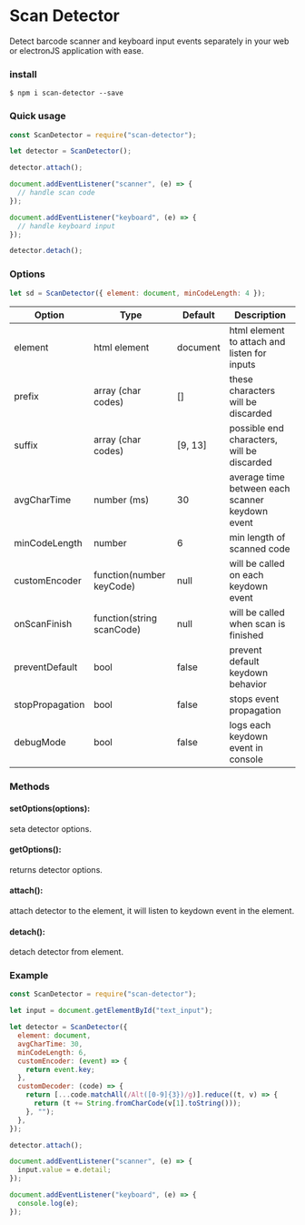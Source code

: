 # Scan Detector

Detect barcode scanner and keyboard input events separately in your web or electronJS application with ease.

### **install**

```
$ npm i scan-detector --save
```

### **Quick usage**

```js
const ScanDetector = require("scan-detector");

let detector = ScanDetector();

detector.attach();

document.addEventListener("scanner", (e) => {
  // handle scan code
});

document.addEventListener("keyboard", (e) => {
  // handle keyboard input
});

detector.detach();
```

### **Options**

```js
let sd = ScanDetector({ element: document, minCodeLength: 4 });
```

| Option          | Type                      | Default  | Description                                     |
| --------------- | ------------------------- | -------- | ----------------------------------------------- |
| element         | html element              | document | html element to attach and listen for inputs    |
| prefix          | array (char codes)        | []       | these characters will be discarded              |
| suffix          | array (char codes)        | [9, 13]  | possible end characters, will be discarded      |
| avgCharTime     | number (ms)               | 30       | average time between each scanner keydown event |
| minCodeLength   | number                    | 6        | min length of scanned code                      |
| customEncoder   | function(number keyCode)  | null     | will be called on each keydown event            |
| onScanFinish    | function(string scanCode) | null     | will be called when scan is finished            |
| preventDefault  | bool                      | false    | prevent default keydown behavior                |
| stopPropagation | bool                      | false    | stops event propagation                         |
| debugMode       | bool                      | false    | logs each keydown event in console              |

### **Methods**

#### **setOptions(options):**

seta detector options.

#### **getOptions():**

returns detector options.

#### **attach():**

attach detector to the element, it will listen
to keydown event in the element.

#### **detach():**

detach detector from element.

### **Example**

```js
const ScanDetector = require("scan-detector");

let input = document.getElementById("text_input");

let detector = ScanDetector({
  element: document,
  avgCharTime: 30,
  minCodeLength: 6,
  customEncoder: (event) => {
    return event.key;
  },
  customDecoder: (code) => {
    return [...code.matchAll(/Alt([0-9]{3})/g)].reduce((t, v) => {
      return (t += String.fromCharCode(v[1].toString()));
    }, "");
  },
});

detector.attach();

document.addEventListener("scanner", (e) => {
  input.value = e.detail;
});

document.addEventListener("keyboard", (e) => {
  console.log(e);
});
```
